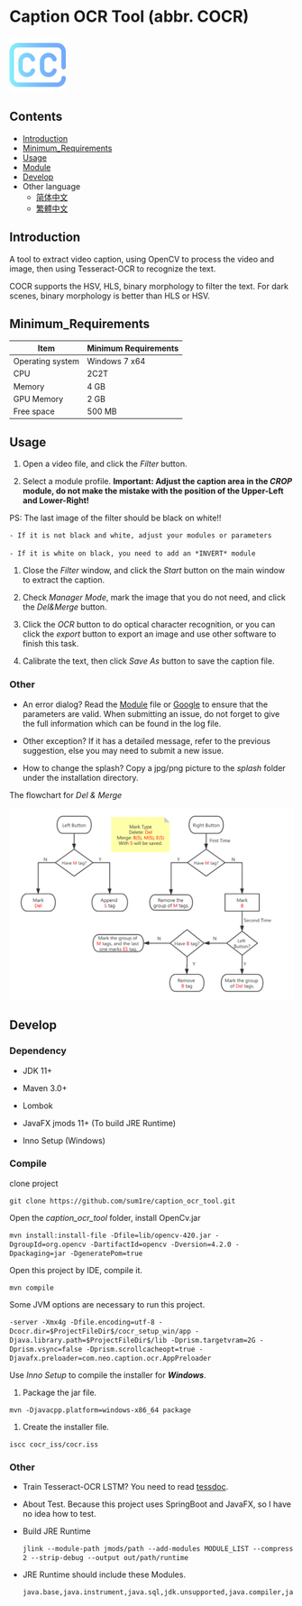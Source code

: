 # Caption OCR Tool (abbr. COCR)

 <img src="../src/main/resources/image/logo.png" height = "100" alt="logo" align=center />

## Contents
- [Introduction](#Introduction)
- [Minimum_Requirements](#Minimum_Requirements)
- [Usage](#Usage)
- [Module](MODULE_EN.MD)
- [Develop](#Develop)
- Other language
  - [简体中文](../README.MD)
  - [繁體中文](README_ZH_TW.MD)

## Introduction

A tool to extract video caption, using OpenCV to process the video and image, then using Tesseract-OCR to recognize the text.

COCR supports the HSV, HLS, binary morphology to filter the text. For dark scenes, binary morphology is better than HLS or HSV.

## Minimum_Requirements

|Item|Minimum Requirements|
|-|-|
|Operating system|Windows 7 x64|
|CPU|2C2T|
|Memory|4 GB|
|GPU Memory|2 GB|
|Free space|500 MB|

## Usage

1. Open a video file, and click the *Filter* button.

1. Select a module profile. **Important: Adjust the caption area in the *CROP* module, do not make the mistake with the position of the Upper-Left and Lower-Right!**

  PS: The last image of the filter should be black on white!!

    - If it is not black and white, adjust your modules or parameters

    - If it is white on black, you need to add an *INVERT* module

1. Close the *Filter* window, and click the *Start* button on the main window to extract the caption.

1. Check *Manager Mode*, mark the image that you do not need, and click the *Del&Merge* button.

1. Click the *OCR* button to do optical character recognition, or you can click the *export* button to export an image and use other software to finish this task.

1. Calibrate the text, then click *Save As* button to save the caption file.

### Other

- An error dialog? Read the [Module](MODULE_EN.MD) file or [Google](https://google.com) to ensure that the parameters are valid. When submitting an issue, do not forget to give the full information which can be found in the log file.

- Other exception? If it has a detailed message, refer to the previous suggestion, else you may need to submit a new issue.

- How to change the splash? Copy a jpg/png picture to the *splash* folder under the installation directory.

The flowchart for *Del & Merge*

![flow](flow_en.png)

## Develop

### Dependency

- JDK 11+

- Maven 3.0+

- Lombok

- JavaFX jmods 11+ (To build JRE Runtime)

- Inno Setup (Windows)

### Compile

clone project

```
git clone https://github.com/sum1re/caption_ocr_tool.git
```

Open the *caption_ocr_tool* folder, install OpenCv.jar

```
mvn install:install-file -Dfile=lib/opencv-420.jar -DgroupId=org.opencv -DartifactId=opencv -Dversion=4.2.0 -Dpackaging=jar -DgeneratePom=true
```

Open this project by IDE, compile it.

```
mvn compile
```

Some JVM options are necessary to run this project.

```
-server -Xmx4g -Dfile.encoding=utf-8 -Dcocr.dir=$ProjectFileDir$/cocr_setup_win/app -Djava.library.path=$ProjectFileDir$/lib -Dprism.targetvram=2G -Dprism.vsync=false -Dprism.scrollcacheopt=true -Djavafx.preloader=com.neo.caption.ocr.AppPreloader
```

Use *Inno Setup* to compile the installer for ***Windows***.

1. Package the jar file.

  ```
  mvn -Djavacpp.platform=windows-x86_64 package
  ```

1. Create the installer file.

  ```
  iscc cocr_iss/cocr.iss
  ```

### Other

- Train Tesseract-OCR LSTM? You need to read [tessdoc](https://tesseract-ocr.github.io/tessdoc/TrainingTesseract-4.00).

- About Test. Because this project uses SpringBoot and JavaFX, so I have no idea how to test.

- Build JRE Runtime

  ```
  jlink --module-path jmods/path --add-modules MODULE_LIST --compress 2 --strip-debug --output out/path/runtime
  ```

- JRE Runtime should include these Modules.

  ```
  java.base,java.instrument,java.sql,jdk.unsupported,java.compiler,java.logging,java.desktop,java.naming,java.xml,java.prefs,java.management,java.rmi,java.scripting,jdk.httpserver,javafx.base,javafx.controls,javafx.fxml,javafx.graphics
  ```
